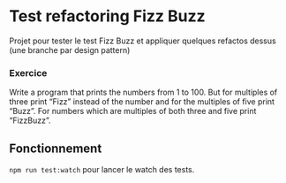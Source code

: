 # Test refactoring Fizz Buzz

Projet pour tester le test Fizz Buzz et appliquer quelques refactos dessus (une branche par design pattern)

### Exercice
Write a program that prints the numbers from 1 to 100. 
But for multiples of three print “Fizz” instead of the number and for the multiples of five print “Buzz”. 
For numbers which are multiples of both three and five print “FizzBuzz”.

## Fonctionnement

`npm run test:watch` pour lancer le watch des tests.

